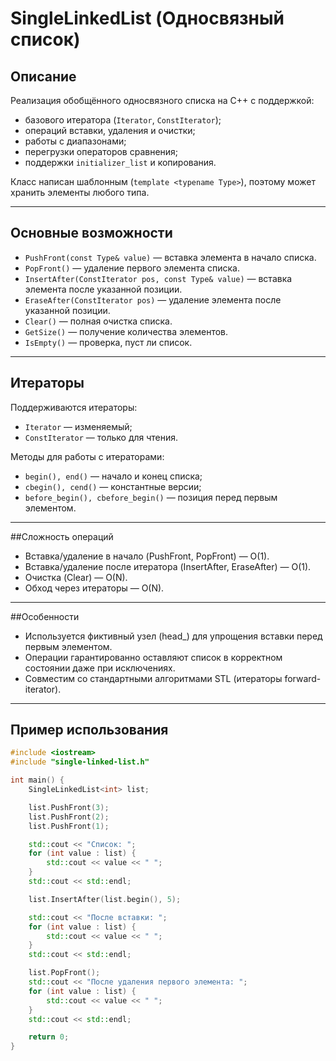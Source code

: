 # SingleLinkedList (Односвязный список)

## Описание
Реализация обобщённого односвязного списка на C++ с поддержкой:
- базового итератора (`Iterator`, `ConstIterator`);
- операций вставки, удаления и очистки;
- работы с диапазонами;
- перегрузки операторов сравнения;
- поддержки `initializer_list` и копирования.

Класс написан шаблонным (`template <typename Type>`), поэтому может хранить элементы любого типа.

---

## Основные возможности
- `PushFront(const Type& value)` — вставка элемента в начало списка.
- `PopFront()` — удаление первого элемента списка.
- `InsertAfter(ConstIterator pos, const Type& value)` — вставка элемента после указанной позиции.
- `EraseAfter(ConstIterator pos)` — удаление элемента после указанной позиции.
- `Clear()` — полная очистка списка.
- `GetSize()` — получение количества элементов.
- `IsEmpty()` — проверка, пуст ли список.

---

## Итераторы
Поддерживаются итераторы:
- `Iterator` — изменяемый;
- `ConstIterator` — только для чтения.

Методы для работы с итераторами:
- `begin(), end()` — начало и конец списка;
- `cbegin(), cend()` — константные версии;
- `before_begin(), cbefore_begin()` — позиция перед первым элементом.

---

##Сложность операций

- Вставка/удаление в начало (PushFront, PopFront) — O(1).
- Вставка/удаление после итератора (InsertAfter, EraseAfter) — O(1).
- Очистка (Clear) — O(N).
- Обход через итераторы — O(N).

---

##Особенности

- Используется фиктивный узел (head_) для упрощения вставки перед первым элементом.
- Операции гарантированно оставляют список в корректном состоянии даже при исключениях.
- Совместим со стандартными алгоритмами STL (итераторы forward-iterator).

---

## Пример использования

```cpp
#include <iostream>
#include "single-linked-list.h"

int main() {
    SingleLinkedList<int> list;

    list.PushFront(3);
    list.PushFront(2);
    list.PushFront(1);

    std::cout << "Список: ";
    for (int value : list) {
        std::cout << value << " ";
    }
    std::cout << std::endl;

    list.InsertAfter(list.begin(), 5);

    std::cout << "После вставки: ";
    for (int value : list) {
        std::cout << value << " ";
    }
    std::cout << std::endl;

    list.PopFront();
    std::cout << "После удаления первого элемента: ";
    for (int value : list) {
        std::cout << value << " ";
    }
    std::cout << std::endl;

    return 0;
}
